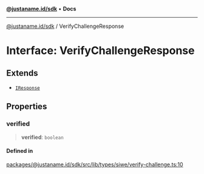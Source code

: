 [**@justaname.id/sdk**](../README.md) • **Docs**

***

[@justaname.id/sdk](../globals.md) / VerifyChallengeResponse

# Interface: VerifyChallengeResponse

## Extends

- [`IResponse`](IResponse.md)

## Properties

### verified

> **verified**: `boolean`

#### Defined in

[packages/@justaname.id/sdk/src/lib/types/siwe/verify-challenge.ts:10](https://github.com/JustaName-id/JustaName-sdk/blob/7430def13fc61cd3fc8b89d25e0869ee390cc2d0/packages/@justaname.id/sdk/src/lib/types/siwe/verify-challenge.ts#L10)
